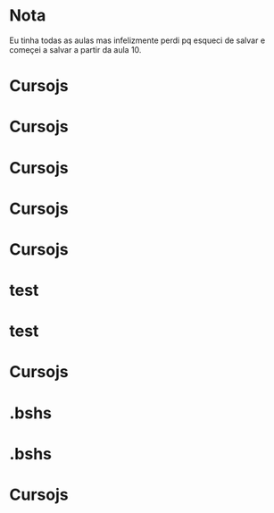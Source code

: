 # Nota

Eu tinha todas as aulas mas infelizmente perdi pq esqueci de salvar e começei a salvar a partir da aula 10.
# Cursojs
# Cursojs
# Cursojs
# Cursojs
# Cursojs
# test
# test
# Cursojs
# .bshs
# .bshs
# Cursojs
